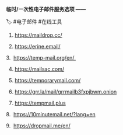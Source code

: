 **临时/一次性电子邮件服务选项 ——**

🏷️ #电子邮件 #在线工具

1. https://maildrop.cc/

2. https://erine.email/

3.  https://temp-mail.org/en/ 

4. https://mailsac.com/

5. https://temporarymail.com/

6. https://grr.la/mail/grrmailb3fxpjbwm.onion

7. https://tempmail.plus

8.  https://10minutemail.net/?lang=en

9.  https://dropmail.me/en/